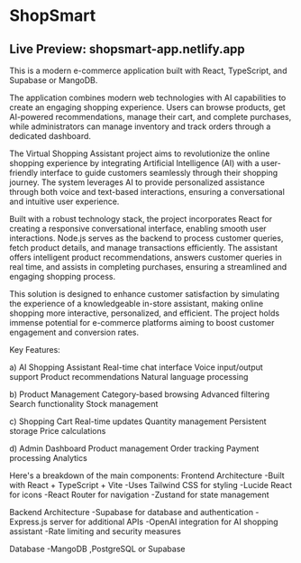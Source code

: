 # ShopSmart
Live Preview: shopsmart-app.netlify.app
---------------------------------------
This is a modern e-commerce application built with React, TypeScript, and Supabase or MangoDB.

The application combines modern web technologies with AI capabilities to create an engaging shopping experience. Users can browse products, get AI-powered recommendations, manage their cart, and complete purchases, while administrators can manage inventory and track orders through a dedicated dashboard.

The Virtual Shopping Assistant project aims to revolutionize the online shopping experience by integrating Artificial Intelligence (AI) with a user-friendly interface to guide customers seamlessly through their shopping journey. The system leverages AI to provide personalized assistance through both voice and text-based interactions, ensuring a conversational and intuitive user experience.

Built with a robust technology stack, the project incorporates React for creating a responsive conversational interface, enabling smooth user interactions. Node.js serves as the backend to process customer queries, fetch product details, and manage transactions efficiently. The assistant offers intelligent product recommendations, answers customer queries in real time, and assists in completing purchases, ensuring a streamlined and engaging shopping process.

This solution is designed to enhance customer satisfaction by simulating the experience of a knowledgeable in-store assistant, making online shopping more interactive, personalized, and efficient. The project holds immense potential for e-commerce platforms aiming to boost customer engagement and conversion rates.

Key Features:

a) AI Shopping Assistant
Real-time chat interface
Voice input/output support
Product recommendations
Natural language processing

b) Product Management
Category-based browsing
Advanced filtering
Search functionality
Stock management

c) Shopping Cart
Real-time updates
Quantity management
Persistent storage
Price calculations

d) Admin Dashboard
Product management
Order tracking
Payment processing
Analytics

Here's a breakdown of the main components:
Frontend Architecture
-Built with React + TypeScript + Vite
-Uses Tailwind CSS for styling
-Lucide React for icons
-React Router for navigation
-Zustand for state management

Backend Architecture
-Supabase for database and authentication
-Express.js server for additional APIs
-OpenAI integration for AI shopping assistant
-Rate limiting and security measures

Database
-MangoDB ,PostgreSQL or Supabase








